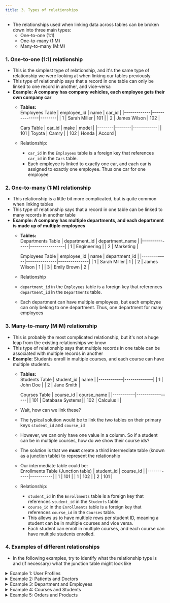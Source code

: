 ```yaml
---
title: 3. Types of relationships
---
```


- The relationships used when linking data across tables can be broken down into three main types:
  - One-to-one (1:1)
  - One-to-many (1:M)
  - Many-to-many (M:M)

### 1. One-to-one (1:1) relationship
- This is the simplest type of relationship, and it's the same type of relationship we were looking at when linking our tables previously
- This type of relationship says that a record in one table can only be linked to one record in another, and vice-versa
- **Example: A company has company vehicles, each employee gets their own company car**
  - **Tables:**  
    Employees Table
    | employee_id | name          | car_id |
    |-------------|---------------|--------|
    | 1           | Sarah Miller  | 101    |
    | 2           | James Wilson  | 102    |

    Cars Table
    | car_id | make   | model      |
    |--------|--------|------------|
    | 101    | Toyota | Camry      |
    | 102    | Honda  | Accord     |

  - Relationship:
    - `car_id` in the `Employees` table is a foreign key that references `car_id` in the `Cars` table.
    - Each employee is linked to exactly one car, and each car is assigned to exactly one employee. Thus one car for one employee

### 2. One-to-many (1:M) relationship
- This relationship is a little bit more complicated, but is quite common when linking tables
- This type of relationship says that a record in one table can be linked to many records in another table
- **Example: A company has multiple departments, and each department is made up of multiple employees**
  - **Tables:**  
    Departments Table
    | department_id | department_name |
    |---------------|-----------------|
    | 1             | Engineering     |
    | 2             | Marketing       |

    Employees Table
    | employee_id | name          | department_id |
    |-------------|---------------|---------------|
    | 1           | Sarah Miller  | 1             |
    | 2           | James Wilson  | 1             |
    | 3           | Emily Brown   | 2             |

  - Relationship
  - `department_id` in the `Employees` table is a foreign key that references `department_id` in the `Departments` table.
  - Each department can have multiple employees, but each employee can only belong to one department. Thus, one department for many employees

### 3. Many-to-many (M:M) relationship
- This is probably the most complicated relationship, but it's not a huge leap from the existing relationships we know
- This type of relationship says that multiple records in one table can be associated with multiple records in another
- **Example**: Students enroll in multiple courses, and each course can have multiple students.
  - **Tables:**  
    Students Table
    | student_id | name         |
    |------------|--------------|
    | 1          | John Doe     |
    | 2          | Jane Smith   |

    Courses Table
    | course_id | course_name     |
    |-----------|-----------------|
    | 101       | Database Systems|
    | 102       | Calculus I      |

  - Wait, how can we link these?
  - The typical solution would be to link the two tables on their primary keys `student_id` and `course_id`
  - However, we can only have one value in a column. So if a student can be in multiple courses, how do we show their course ids?
  - The solution is that we **must** create a third intermediate table (known as a junction table) to represent the relationship
  - Our intermediate table could be:  
    Enrollments Table (Junction table)
    | student_id | course_id |
    |------------|-----------|
    | 1          | 101       |
    | 1          | 102       |
    | 2          | 101       |

  - Relationship:
    - `student_id` in the `Enrollments` table is a foreign key that references `student_id` in the `Students` table.
    - `course_id` in the `Enrollments` table is a foreign key that references `course_id` in the `Courses` table.
    - This allows us to have multiple rows per student ID, meaning a student can be in multiple courses and vice versa.
    - Each student can enroll in multiple courses, and each course can have multiple students enrolled.

### 4. Examples of different relationships
- In  the following examples, try to identify what the relationship type is and (if necessary) what the junction table might look like

<details>
  <summary>Example 1: User Profiles</summary>

#### Problem:
A website wants to maintain detailed profiles for its users. Each user has exactly one profile, and each profile belongs to exactly one user.

#### Tables:

**Users Table**
| user_id | username    | email            |
|---------|-------------|------------------|
| 1       | alice_john  | alice@example.com|
| 2       | bob_smith   | bob@example.com  |

**Profiles Table**
| profile_id | user_id | bio              | profile_picture |
|------------|---------|------------------|-----------------|
| 1          | 1       | Love to code!    | alice.jpg       |
| 2          | 2       | Enjoys hiking.   | bob.jpg         |

#### Choosing Primary and Foreign Keys:

1. **Primary Key**:
   - In the `Users` table, `user_id` serves as the primary key. It uniquely identifies each user.
   - In the `Profiles` table, `profile_id` serves as the primary key. It uniquely identifies each profile.

2. **Foreign Key**:
   - `user_id` in the `Profiles` table is a foreign key referencing `user_id` in the `Users` table.
   - Each user has exactly one profile, and each profile is linked to exactly one user.

#### Resulting Table Structure:

**Users Table**
- **Primary Key**: `user_id`
  | user_id | username    | email            |
  |---------|-------------|------------------|
  | 1       | alice_john  | alice@example.com|
  | 2       | bob_smith   | bob@example.com  |

**Profiles Table**
- **Primary Key**: `profile_id`
- **Foreign Key**: `user_id` (refers to `user_id` in the `Users` table)
  | profile_id | user_id | bio              | profile_picture |
  |------------|---------|------------------|-----------------|
  | 1          | 1       | Love to code!    | alice.jpg       |
  | 2          | 2       | Enjoys hiking.   | bob.jpg         |

#### Relationship Type:
- **One-to-One (1:1)**: Each user has one profile, and each profile is associated with exactly one user.

</details>

<details>
  <summary>Example 2: Patients and Doctors</summary>

#### Problem:
A hospital wants to track which patients are treated by which doctors. In the hospital a patient can be seen by multiple doctors

#### Tables:

**Patients Table**
| patient_id | name         |
|------------|--------------|
| 1          | Alice Green  |
| 2          | Bob Brown    |

**Doctors Table**
| doctor_id | name         |
|-----------|--------------|
| 1         | Dr. Smith    |
| 2         | Dr. Adams    |

**Appointments Table**
| appointment_id | patient_id | doctor_id | appointment_date |
|----------------|------------|-----------|------------------|
| 1              | 1          | 1         | 2024-09-15       |
| 2              | 2          | 2         | 2024-09-16       |

#### Relationship Type:
- **Many-to-Many (M:M)**: Each patient can see multiple doctors, and each doctor can see multiple patients.

</details>

<details>
  <summary>Example 3: Department and Employees</summary>

#### Problem:
A company wants to organize employees by department.

#### Tables:

**Departments Table**
| department_id | department_name |
|---------------|-----------------|
| 1             | HR              |
| 2             | Engineering     |

**Employees Table**
| employee_id | name         | department_id |
|-------------|--------------|---------------|
| 1           | Sarah Miller | 1             |
| 2           | John Doe     | 2             |

#### Relationship Type:
- **One-to-Many (1:M)**: Each department can have multiple employees, but each employee belongs to only one department.

</details>

<details>
  <summary>Example 4: Courses and Students</summary>

#### Problem:
A university needs to track which students are enrolled in which courses.

#### Tables:

**Courses Table**
| course_id | course_name       |
|-----------|-------------------|
| 301       | Introduction to CS|
| 302       | Data Structures   |

**Students Table**
| student_id | name         |
|------------|--------------|
| 1          | Alice Johnson |
| 2          | Bob Brown    |

**Enrollments Table** (Junction Table)
| student_id | course_id |
|------------|-----------|
| 1          | 301       |
| 1          | 302       |
| 2          | 301       |

#### Relationship Type:
- **Many-to-Many (M:M)**: Each student can enroll in multiple courses, and each course can have multiple students.

</details>

<details>
  <summary>Example 5: Orders and Products</summary>

#### Problem:
A retail store wants to manage the products in each order.

#### Tables:

**Orders Table**
| order_id | order_date |
|----------|------------|
| 1001     | 2024-09-01 |
| 1002     | 2024-09-02 |

**Products Table**
| product_id | product_name |
|------------|--------------|
| 501        | Laptop       |
| 502        | Mouse        |

**Order_Products Table** (Junction Table)
| order_id | product_id | quantity |
|----------|------------|----------|
| 1001     | 501        | 1        |
| 1001     | 502        | 2        |
| 1002     | 501        | 1        |

#### Relationship Type:
- **Many-to-Many (M:M)**: Each order can include multiple products, and each product can appear in multiple orders.

</details>